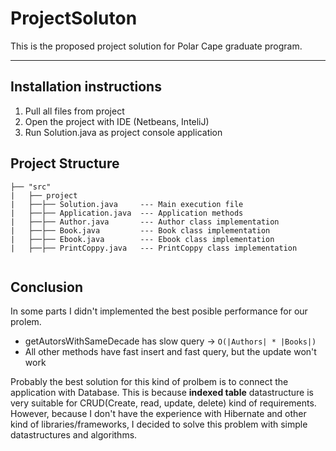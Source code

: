 # ProjectSoluton

This is the proposed project solution for Polar Cape graduate program.


----


## Installation instructions

1. Pull all files from project
2. Open the project with IDE (Netbeans, InteliJ)
3. Run Solution.java as project console application

## Project Structure

```
├── "src"                   
|   ├── project
|   ├──├── Solution.java     --- Main execution file
|   ├──├── Application.java  --- Application methods
|   ├──├── Author.java       --- Author class implementation
|   ├──├── Book.java         --- Book class implementation
|   ├──├── Ebook.java        --- Ebook class implementation
|   ├──├── PrintCoppy.java   --- PrintCoppy class implementation
 
```

## Conclusion

In some parts I didn't implemented the best posible performance for our prolem.
  * getAutorsWithSameDecade has slow query  ->  ```O(|Authors| * |Books|)```
  * All other methods have fast insert and fast query, but the update won't work 

Probably the best solution for this kind of prolbem is to connect the application with Database.
This is because **indexed table** datastructure is very suitable for CRUD(Create, read, update, delete) kind of requirements.
However, because I don't have the experience with Hibernate and other kind of libraries/frameworks, I decided to solve this problem with simple datastructures and algorithms.

